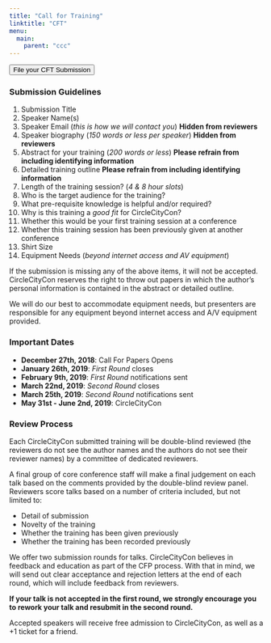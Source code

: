 ```yaml
---
title: "Call for Training"
linktitle: "CFT"
menu:
  main:
    parent: "ccc"
---
```

<a href="https://ccc2019cft.busyconf.com/proposals/new">
<button type="button" enabled
  class="btn btn-template-main" 
  href="https://ccc2019cft.busyconf.com/proposals/new">
  <i class="fa fa-comments-o" aria-hidden="false"></i>
  File your CFT Submission
</button>
</a>

### Submission Guidelines

1. Submission Title
2. Speaker Name(s)
3. Speaker Email (_this is how we will contact you_) **Hidden from reviewers**
4. Speaker biography (_150 words or less per speaker_) **Hidden from reviewers**
5. Abstract for your training (_200 words or less_) **Please refrain from including identifying information**
6. Detailed training outline **Please refrain from including identifying information**
7. Length of the training session? (_4 & 8 hour slots_)
8. Who is the target audience for the training?
9. What pre-requisite knowledge is helpful and/or required?
10. Why is this training a _good fit_ for CircleCityCon?
11. Whether this would be your first training session at a conference
12. Whether this training session has been previously given at another conference
13. Shirt Size
14. Equipment Needs (_beyond internet access and AV equipment_)

If the submission is missing any of the above items, it will not be accepted. CircleCityCon reserves the right to throw out papers in which the author’s personal information is contained in the abstract or detailed outline.

We will do our best to accommodate equipment needs, but presenters are responsible for any equipment beyond internet access and A/V equipment provided.

### Important Dates

* **December 27th, 2018**: Call For Papers Opens
* **January 26th, 2019**: _First Round_ closes
* **February 9th, 2019**: _First Round_ notifications sent
* **March 22nd, 2019**: _Second Round_ closes
* **March 25th, 2019**: _Second Round_ notifications sent
* **May 31st - June 2nd, 2019**: CircleCityCon

### Review Process

Each CircleCityCon submitted training will be double-blind reviewed (the reviewers do not see the author names and the authors do not see their reviewer names) by a committee of dedicated reviewers.

A final group of core conference staff will make a final judgement on each talk based on the comments provided by the double-blind review panel. Reviewers score talks based on a number of criteria included, but not limited to:

* Detail of submission
* Novelty of the training
* Whether the training has been given previously
* Whether the training has been recorded previously

We offer two submission rounds for talks. CircleCityCon believes in feedback and education as part of the CFP process. With that in mind, we will send out clear acceptance and rejection letters at the end of each round, which will include feedback from reviewers.

**If your talk is not accepted in the first round, we strongly encourage you to rework your talk and resubmit in the second round.**

Accepted speakers will receive free admission to CircleCityCon, as well as a +1 ticket for a friend.